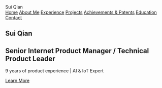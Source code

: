 <!DOCTYPE html>
<html lang="en">
<head>
  <meta charset="UTF-8" />
  <meta name="viewport" content="width=device-width, initial-scale=1.0" />
  <title>Personal Resume - Sui Qian</title>
  <link rel="preconnect" href="https://fonts.googleapis.com" />
  <link rel="preconnect" href="https://fonts.gstatic.com" crossorigin />
  <link href="https://fonts.googleapis.com/css2?family=Pacifico&display=swap" rel="stylesheet" />
  <link href="https://cdnjs.cloudflare.com/ajax/libs/font-awesome/6.4.0/css/all.min.css" rel="stylesheet" />
  <script src="https://cdnjs.cloudflare.com/ajax/libs/echarts/5.5.0/echarts.min.js"></script>
  <script src="https://cdn.tailwindcss.com"></script>
  <script>
    tailwind.config = {
      theme: {
        extend: {
          colors: {
            primary: '#2563eb',
            secondary: '#3b82f6'
          },
          borderRadius: {
            'none': '0px',
            'sm': '2px',
            DEFAULT: '4px',
            'md': '8px',
            'lg': '12px',
            'xl': '16px',
            '2xl': '20px',
            '3xl': '24px',
            'full': '9999px',
            'button': '4px'
          }
        }
      }
    }
  </script>
  <style>
    html {
      scroll-behavior: smooth;
    }
    body {
      min-height: 1024px;
    }
    .nav-link {
      position: relative;
    }
    .nav-link::after {
      content: '';
      position: absolute;
      width: 0;
      height: 2px;
      bottom: -2px;
      left: 0;
      background-color: #2563eb;
      transition: width 0.3s;
    }
    .nav-link:hover::after {
      width: 100%;
    }
    .fade-in {
      opacity: 0;
      transform: translateY(20px);
      transition: opacity 0.6s ease-out, transform 0.6s ease-out;
    }
    .fade-in.visible {
      opacity: 1;
      transform: translateY(0);
    }
    .timeline-item {
      position: relative;
      padding-left: 30px;
    }
    .timeline-item::before {
      content: '';
      position: absolute;
      left: 0;
      top: 0;
      width: 2px;
      height: 100%;
      background: #2563eb;
    }
    .timeline-item::after {
      content: '';
      position: absolute;
      left: -4px;
      top: 0;
      width: 10px;
      height: 10px;
      border-radius: 50%;
      background: #2563eb;
    }
  </style>
</head>
<body class="bg-white">
  <!-- Navigation -->
  <nav class="fixed top-0 w-full bg-white bg-opacity-95 shadow-sm z-50">
    <div class="max-w-7xl mx-auto px-4 sm:px-6 lg:px-8">
      <div class="flex justify-between items-center h-16">
        <div class="flex-shrink-0">
          <span class="text-2xl font-['Pacifico'] text-primary">Sui Qian</span>
        </div>
        <div class="hidden md:block">
          <div class="ml-10 flex items-baseline space-x-8">
            <a href="#home" class="nav-link text-gray-700 hover:text-primary px-3 py-2 text-sm font-medium">Home</a>
            <a href="#about" class="nav-link text-gray-700 hover:text-primary px-3 py-2 text-sm font-medium">About Me</a>
            <a href="#experience" class="nav-link text-gray-700 hover:text-primary px-3 py-2 text-sm font-medium">Experience</a>
            <a href="#projects" class="nav-link text-gray-700 hover:text-primary px-3 py-2 text-sm font-medium">Projects</a>
            <a href="#achievements" class="nav-link text-gray-700 hover:text-primary px-3 py-2 text-sm font-medium">Achievements &amp; Patents</a>
            <a href="#education" class="nav-link text-gray-700 hover:text-primary px-3 py-2 text-sm font-medium">Education</a>
            <a href="#contact" class="nav-link text-gray-700 hover:text-primary px-3 py-2 text-sm font-medium">Contact</a>
          </div>
        </div>
      </div>
    </div>
  </nav>

  <!-- Home / Hero Section -->
  <section id="home" class="relative h-screen flex items-center justify-center bg-cover bg-center" style="background-image: url('https://ai-public.mastergo.com/ai/img_res/b50f713be9a71e5e8e928bf2c3f62f5c.jpg');">
    <div class="absolute inset-0 bg-gradient-to-r from-white/90 to-transparent"></div>
    <div class="relative max-w-7xl mx-auto px-4 sm:px-6 lg:px-8">
      <div class="text-left">
        <h1 class="text-5xl font-bold text-gray-900 mb-4">Sui Qian</h1>
        <h2 class="text-3xl font-semibold text-gray-800 mb-6">Senior Internet Product Manager / Technical Product Leader</h2>
        <p class="text-xl text-gray-700 mb-8">9 years of product experience | AI &amp; IoT Expert</p>
        <a href="#about" class="inline-flex items-center px-6 py-3 !rounded-button bg-primary text-white font-medium hover:bg-primary/90 transition-colors whitespace-nowrap">
          Learn More
          <i class="fas fa-arrow-down ml-2"></i>
        </a>
      </div>
    </div>
  </section>

  <!-- About Me Section -->
  <section id="about" class="py-20 bg-gray-50">
    <div class="max-w-7xl mx-auto px-4 sm:px-6 lg:px-8">
      <div class="fade-in">
        <h2 class="text-3xl font-bold text-center text-gray-900 mb-16">About Me</h2>
        <div class="flex flex-wrap items-center">
          <div class="w-full lg:w-3/5 pr-8">
            <p class="text-lg text-gray-700 mb-6">
              I am a technical product leader with 9 years of experience in internet product management, specializing in AI and IoT solutions. I have led key projects at top-tier companies such as Alibaba, overseeing the entire process from concept to implementation for products like smart cockpits, hybrid AI service desks, and warehouse video intelligent inspection systems, while also promoting technological innovation and social inclusion.
            </p>
            <div class="grid grid-cols-3 gap-6 mb-8">
              <div class="p-4 bg-white rounded-lg shadow-sm">
                <h3 class="font-semibold text-gray-900 mb-2">Product Planning</h3>
                <p class="text-gray-600">Led key projects from concept to launch</p>
              </div>
              <div class="p-4 bg-white rounded-lg shadow-sm">
                <h3 class="font-semibold text-gray-900 mb-2">Team Management</h3>
                <p class="text-gray-600">Coordinated cross-functional teams for efficient delivery</p>
              </div>
              <div class="p-4 bg-white rounded-lg shadow-sm">
                <h3 class="font-semibold text-gray-900 mb-2">Patent Achievement</h3>
                <p class="text-gray-600">1 Patent Application (Pending)</p>
              </div>
            </div>
            <div class="flex space-x-4">
              <a href="#contact" class="inline-flex items-center px-6 py-3 !rounded-button bg-primary text-white font-medium hover:bg-primary/90 transition-colors whitespace-nowrap">
                Contact Me
                <i class="fas fa-arrow-right ml-2"></i>
              </a>
              <a href="#" class="inline-flex items-center px-6 py-3 !rounded-button border-2 border-primary text-primary font-medium hover:bg-primary/10 transition-colors whitespace-nowrap">
                Download Resume
                <i class="fas fa-download ml-2"></i>
              </a>
            </div>
          </div>
          <div class="w-full lg:w-2/5 mt-8 lg:mt-0">
            <img src="https://ai-public.mastergo.com/ai/img_res/54dc21182561c81cd129221642b12548.jpg" alt="Profile Photo" class="w-full h-auto rounded-lg shadow-lg">
          </div>
        </div>
      </div>
    </div>
  </section>

  <!-- Experience Section -->
  <section id="experience" class="py-20 bg-white">
    <div class="max-w-7xl mx-auto px-4 sm:px-6 lg:px-8">
      <div class="fade-in">
        <h2 class="text-3xl font-bold text-center text-gray-900 mb-16">Experience</h2>
        <div class="space-y-12">
          <!-- Alibaba Cloud - Banma Smart Cockpit Solutions Product Department -->
          <div class="timeline-item">
            <div class="bg-white p-6 rounded-lg shadow-sm">
              <h3 class="text-xl font-bold text-gray-900">Alibaba Cloud - Banma Smart Cockpit Solutions Product Department</h3>
              <p class="text-gray-600 mt-1">May 2021 - Oct 2023 | Shanghai</p>
              <div class="mt-4">
                <p class="text-gray-700 mb-4">Product Leader: Responsible for the planning and implementation of the in-vehicle interactive cloud application and intelligent voice assistant.</p>
                <ul class="list-disc list-inside text-gray-700 space-y-2">
                  <li><strong>In-Vehicle Citylife Service Cloud Application:</strong> Deployed on 200,000 in-vehicle devices with an average weekly active rate of 10%.</li>
                  <li><strong>In-Vehicle AI Voice Assistant:</strong> Developed for LS6 engineering vehicles and showcased at the Chengdu International Auto Show, supporting office assistance and traffic violation recognition.</li>
                </ul>
              </div>
            </div>
          </div>

          <!-- Alibaba Group - Taobao Consulting Product Department -->
          <div class="timeline-item">
            <div class="bg-white p-6 rounded-lg shadow-sm">
              <h3 class="text-xl font-bold text-gray-900">Alibaba Group - Taobao Consulting Product Department</h3>
              <p class="text-gray-600 mt-1">Sept 2018 - May 2021 | Hangzhou</p>
              <div class="mt-4">
                <p class="text-gray-700 mb-4">Product Leader: Oversaw the design and implementation of Taobao platform consulting services.</p>
                <ul class="list-disc list-inside text-gray-700 space-y-2">
                  <li><strong>Merchant Support Chatbot:</strong> Supported 20,000 daily conversations, with 80% resolved by AI.</li>
                  <li><strong>AI-Hybrid Service Desk:</strong> Served over 50 international enterprises, achieving product sales of over 21,000,000 RMB.</li>
                  <li><strong>Inclusive Product For Disabled:</strong> Created 110,000 job opportunities for disabled individuals, saving $2M per month.</li>
                </ul>
              </div>
            </div>
          </div>

          <!-- Alibaba Group - Logistics & After-Sales Product Department -->
          <div class="timeline-item">
            <div class="bg-white p-6 rounded-lg shadow-sm">
              <h3 class="text-xl font-bold text-gray-900">Alibaba Group - Logistics &amp; After-Sales Product Department</h3>
              <p class="text-gray-600 mt-1">Mar 2016 - Sept 2018 | Hangzhou</p>
              <div class="mt-4">
                <p class="text-gray-700 mb-4">Product Expert: Provided logistics and after-sales solutions for platform merchants.</p>
                <ul class="list-disc list-inside text-gray-700 space-y-2">
                  <li><strong>Warehouse Video Intelligent Inspection Solution:</strong> Sold 50,000 units, saving $24M annually, and filed a technology patent.</li>
                  <li><strong>Logistics Service AI Plugin:</strong> Integrated with ERP systems to send over 60,000 abnormal logistics alerts daily, reducing refund rates by 30%.</li>
                </ul>
              </div>
            </div>
          </div>

          <!-- Alibaba Group - Transaction Security Product Department -->
          <div class="timeline-item">
            <div class="bg-white p-6 rounded-lg shadow-sm">
              <h3 class="text-xl font-bold text-gray-900">Alibaba Group - Transaction Security Product Department</h3>
              <p class="text-gray-600 mt-1">Nov 2014 - Mar 2016 | Hangzhou</p>
              <div class="mt-4">
                <p class="text-gray-700 mb-4">Product Manager: Responsible for identifying high-risk transactions and providing VIP services.</p>
                <ul class="list-disc list-inside text-gray-700 space-y-2">
                  <li><strong>Risk Transaction Prevention Product:</strong> Detected an average of 1 million high-risk orders per month with a 20% automated processing rate.</li>
                  <li><strong>VIP Service Product:</strong> Provided dedicated account managers for the top 200 core merchants on the Alibaba platform.</li>
                </ul>
              </div>
            </div>
          </div>
        </div>
      </div>
    </div>
  </section>

  <!-- Projects Section -->
  <section id="projects" class="py-20 bg-gray-50">
    <div class="max-w-7xl mx-auto px-4 sm:px-6 lg:px-8">
      <div class="fade-in">
        <h2 class="text-3xl font-bold text-center text-gray-900 mb-16">Projects</h2>
        <div class="grid grid-cols-1 md:grid-cols-2 lg:grid-cols-3 gap-8">
          <!-- Smart Cockpit Solution -->
          <div class="bg-white rounded-lg shadow-sm overflow-hidden">
            <img src="https://ai-public.mastergo.com/ai/img_res/085b278baa197b2b4a14cc877a00327a.jpg" alt="Smart Cockpit Solution" class="w-full h-48 object-cover">
            <div class="p-6">
              <h3 class="text-xl font-bold text-gray-900 mb-2">Smart Cockpit Solution</h3>
              <p class="text-gray-700 mb-4">Combines visual perception and intelligent voice technology to automatically detect traffic violations and enable an in-vehicle office experience.</p>
              <button class="inline-flex items-center px-4 py-2 !rounded-button bg-primary text-white font-medium hover:bg-primary/90 transition-colors whitespace-nowrap">
                Learn More
                <i class="fas fa-arrow-right ml-2"></i>
              </button>
            </div>
          </div>

          <!-- Hybrid AI Service Desk -->
          <div class="bg-white rounded-lg shadow-sm overflow-hidden">
            <img src="https://ai-public.mastergo.com/ai/img_res/aa39b8747a86d2700c954da5a8db10c9.jpg" alt="Hybrid AI Service Desk" class="w-full h-48 object-cover">
            <div class="p-6">
              <h3 class="text-xl font-bold text-gray-900 mb-2">Hybrid AI Service Desk</h3>
              <p class="text-gray-700 mb-4">Utilizes a crowdsourcing model and RNN intent recognition algorithm to support 20,000 daily consultations, serving over 50 international enterprises and creating 110,000 job opportunities.</p>
              <button class="inline-flex items-center px-4 py-2 !rounded-button bg-primary text-white font-medium hover:bg-primary/90 transition-colors whitespace-nowrap">
                Learn More
                <i class="fas fa-arrow-right ml-2"></i>
              </button>
            </div>
          </div>

          <!-- Warehouse Video Intelligent Inspection -->
          <div class="bg-white rounded-lg shadow-sm overflow-hidden">
            <img src="https://ai-public.mastergo.com/ai/img_res/fefa8afbe8f1e4b2862e422a3d535d60.jpg" alt="Warehouse Video Intelligent Inspection" class="w-full h-48 object-cover">
            <div class="p-6">
              <h3 class="text-xl font-bold text-gray-900 mb-2">Warehouse Video Intelligent Inspection</h3>
              <p class="text-gray-700 mb-4">A computer vision-based intelligent inspection system for warehouses, successfully sold 50,000 units while saving $24M annually.</p>
              <button class="inline-flex items-center px-4 py-2 !rounded-button bg-primary text-white font-medium hover:bg-primary/90 transition-colors whitespace-nowrap">
                Learn More
                <i class="fas fa-arrow-right ml-2"></i>
              </button>
            </div>
          </div>
        </div>
      </div>
    </div>
  </section>

  <!-- Achievements & Patents Section -->
  <section id="achievements" class="py-20 bg-white">
    <div class="max-w-7xl mx-auto px-4 sm:px-6 lg:px-8">
      <div class="fade-in">
        <h2 class="text-3xl font-bold text-center text-gray-900 mb-16">Achievements &amp; Patents</h2>
        <!-- Core Numbers -->
        <div class="grid grid-cols-1 md:grid-cols-2 lg:grid-cols-4 gap-8 mb-16">
          <div class="text-center">
            <div class="text-4xl font-bold text-primary mb-2" data-count="21000000">0</div>
            <p class="text-gray-700">Product Sales (RMB)</p>
          </div>
          <div class="text-center">
            <div class="text-4xl font-bold text-primary mb-2" data-count="200000">0</div>
            <p class="text-gray-700">In-Vehicle Device Coverage</p>
          </div>
          <div class="text-center">
            <div class="text-4xl font-bold text-primary mb-2" data-count="110000">0</div>
            <p class="text-gray-700">Job Opportunities</p>
          </div>
          <div class="text-center">
            <div class="text-4xl font-bold text-primary mb-2" data-count="50000">0</div>
            <p class="text-gray-700">Warehouse Units Sold</p>
          </div>
        </div>
        <div class="grid grid-cols-1 md:grid-cols-2 gap-8">
          <!-- Technical Patents -->
          <div class="bg-white p-6 rounded-lg shadow-sm">
            <h3 class="text-xl font-bold text-gray-900 mb-4">Technical Patents</h3>
            <ul class="space-y-4">
              <li class="flex items-start">
                <i class="fas fa-certificate text-primary mt-1 mr-3"></i>
                <div>
                  <h4 class="font-medium text-gray-900">Information Processing Method and Device &amp; Electronic Device</h4>
                  <p class="text-gray-600 text-sm">Patent No.: CN113327114A (Pending)</p>
                </div>
              </li>
            </ul>
          </div>
          <!-- Industry Impact -->
          <div class="bg-white p-6 rounded-lg shadow-sm">
            <h3 class="text-xl font-bold text-gray-900 mb-4">Industry Impact</h3>
            <ul class="space-y-4">
              <li class="flex items-start">
                <i class="fas fa-trophy text-primary mt-1 mr-3"></i>
                <div>
                  <h4 class="font-medium text-gray-900">200,000 In-Vehicle Device Coverage</h4>
                  <p class="text-gray-600">Smart cockpit cloud application deployed on 200,000 devices.</p>
                </div>
              </li>
              <li class="flex items-start">
                <i class="fas fa-trophy text-primary mt-1 mr-3"></i>
                <div>
                  <h4 class="font-medium text-gray-900">50+ International Enterprises Served</h4>
                  <p class="text-gray-600">Hybrid AI service desk efficiently supports over 50 international enterprises.</p>
                </div>
              </li>
              <li class="flex items-start">
                <i class="fas fa-trophy text-primary mt-1 mr-3"></i>
                <div>
                  <h4 class="font-medium text-gray-900">110,000 Job Opportunities</h4>
                  <p class="text-gray-600">Inclusive product created 110,000 employment opportunities for the disabled.</p>
                </div>
              </li>
            </ul>
          </div>
        </div>
      </div>
    </div>
  </section>

  <!-- Education Section -->
  <section id="education" class="py-20 bg-gray-50">
    <div class="max-w-7xl mx-auto px-4 sm:px-6 lg:px-8">
      <div class="fade-in">
        <h2 class="text-3xl font-bold text-center text-gray-900 mb-16">Education</h2>
        <div class="grid grid-cols-1 md:grid-cols-2 gap-8">
          <div class="bg-white p-6 rounded-lg shadow-sm">
            <div class="flex items-center mb-4">
              <i class="fas fa-graduation-cap text-3xl text-primary mr-4"></i>
              <div>
                <h3 class="text-xl font-bold text-gray-900">Zhejiang University of Technology</h3>
                <p class="text-gray-600">Master of Applied Economics</p>
                <p class="text-gray-500">Sep 2012 - Apr 2015</p>
              </div>
            </div>
          </div>
          <div class="bg-white p-6 rounded-lg shadow-sm">
            <div class="flex items-center mb-4">
              <i class="fas fa-graduation-cap text-3xl text-primary mr-4"></i>
              <div>
                <h3 class="text-xl font-bold text-gray-900">Zhejiang University of Technology Zhijiang College</h3>
                <p class="text-gray-600">Bachelor’s Degree in International Economics and Trade</p>
                <p class="text-gray-500">Sep 2008 - Sep 2012</p>
              </div>
            </div>
          </div>
        </div>
      </div>
    </div>
  </section>

  <!-- Contact Section -->
  <section id="contact" class="py-20 bg-white">
    <div class="max-w-7xl mx-auto px-4 sm:px-6 lg:px-8">
      <div class="fade-in">
        <h2 class="text-3xl font-bold text-center text-gray-900 mb-16">Contact</h2>
        <div class="grid grid-cols-1 md:grid-cols-3 gap-8">
          <div class="text-center">
            <div class="w-16 h-16 mx-auto bg-primary/10 rounded-full flex items-center justify-center mb-4">
              <i class="fas fa-envelope text-2xl text-primary"></i>
            </div>
            <h3 class="text-lg font-medium text-gray-900 mb-2">Email</h3>
            <p class="text-gray-700">jaysean.qian@gmail.com</p>
          </div>
          <div class="text-center">
            <div class="w-16 h-16 mx-auto bg-primary/10 rounded-full flex items-center justify-center mb-4">
              <i class="fas fa-phone text-2xl text-primary"></i>
            </div>
            <h3 class="text-lg font-medium text-gray-900 mb-2">Phone</h3>
            <p class="text-gray-700">+86-159-8817-1024</p>
          </div>
          <div class="text-center">
            <div class="w-16 h-16 mx-auto bg-primary/10 rounded-full flex items-center justify-center mb-4">
              <i class="fab fa-linkedin text-2xl text-primary"></i>
            </div>
            <h3 class="text-lg font-medium text-gray-900 mb-2">LinkedIn</h3>
            <a href="#" class="text-primary hover:text-primary/90">View Profile</a>
          </div>
        </div>
      </div>
    </div>
  </section>

  <!-- Footer -->
  <footer class="bg-gray-900 text-white py-12">
    <div class="max-w-7xl mx-auto px-4 sm:px-6 lg:px-8">
      <div class="grid grid-cols-1 md:grid-cols-3 gap-8">
        <div>
          <span class="text-2xl font-['Pacifico'] text-white mb-4 block">Sui Qian</span>
          <p class="text-gray-400">Senior Internet Product Manager | AI &amp; IoT Expert</p>
        </div>
        <div class="text-center">
          <h3 class="text-lg font-medium mb-4">Quick Links</h3>
          <ul class="space-y-2">
            <li><a href="#about" class="text-gray-400 hover:text-white">About Me</a></li>
            <li><a href="#experience" class="text-gray-400 hover:text-white">Experience</a></li>
            <li><a href="#projects" class="text-gray-400 hover:text-white">Projects</a></li>
          </ul>
        </div>
        <div class="text-right">
          <h3 class="text-lg font-medium mb-4">Contact</h3>
          <ul class="space-y-2">
            <li class="text-gray-400">Email: jaysean.qian@gmail.com</li>
            <li class="text-gray-400">Phone: +86-159-8817-1024</li>
            <li class="text-gray-400">Address: Chaoyang District, Beijing</li>
          </ul>
        </div>
      </div>
      <div class="mt-8 pt-8 border-t border-gray-800 text-center">
        <p class="text-gray-400">&copy; 2024 Personal Resume Website. All rights reserved.</p>
      </div>
    </div>
  </footer>

  <script>
    document.addEventListener('DOMContentLoaded', function() {
      const fadeElements = document.querySelectorAll('.fade-in');
      const observer = new IntersectionObserver((entries) => {
        entries.forEach(entry => {
          if (entry.isIntersecting) {
            entry.target.classList.add('visible');
          }
        });
      });

      fadeElements.forEach(element => {
        observer.observe(element);
      });

      const countElements = document.querySelectorAll('[data-count]');
      countElements.forEach(element => {
        const target = parseInt(element.getAttribute('data-count'));
        const duration = 2000;
        const step = target / (duration / 16);
        let current = 0;

        const updateCount = () => {
          current += step;
          if (current < target) {
            element.textContent = Math.floor(current).toLocaleString();
            requestAnimationFrame(updateCount);
          } else {
            element.textContent = target.toLocaleString();
          }
        };

        const countObserver = new IntersectionObserver((entries) => {
          entries.forEach(entry => {
            if (entry.isIntersecting) {
              updateCount();
              countObserver.unobserve(entry.target);
            }
          });
        });

        countObserver.observe(element);
      });
    });
  </script>
</body>
</html>


